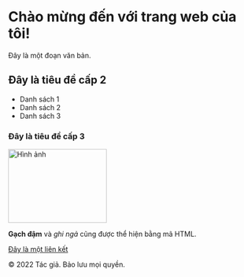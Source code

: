 
<!DOCTYPE html>
<html>
<head>
  <title>Tiêu đề của trang</title>
</head>
<body>
  <h1>Chào mừng đến với trang web của tôi!</h1>
  <p>Đây là một đoạn văn bản.</p>
  
  <h2>Đây là tiêu đề cấp 2</h2>
  <ul>
    <li>Danh sách 1</li>
    <li>Danh sách 2</li>
    <li>Danh sách 3</li>
  </ul>
  
  <h3>Đây là tiêu đề cấp 3</h3>
  <img src="hinh-anh.jpg" alt="Hình ảnh" width="200" height="150">
  
  <p><strong>Gạch đậm</strong> và <em>ghi ngả</em> cũng được thể hiện bằng mã HTML.</p>
  
  <a href="https://www.example.com">Đây là một liên kết</a>
  
  <p>&copy; 2022 Tác giả. Bảo lưu mọi quyền.</p>
</body>
</html>
